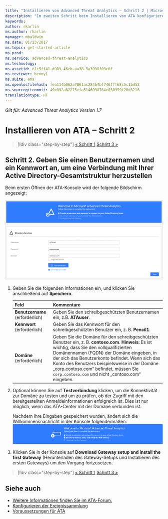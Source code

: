 ```yaml
---
title: "Installieren von Advanced Threat Analytics – Schritt 2 | Microsoft-Dokumentation"
description: "Im zweiten Schritt beim Installieren von ATA konfigurieren Sie die Domänenverbindungseinstellungen auf dem ATA Center-Server."
keywords: 
author: rkarlin
ms.author: rkarlin
manager: mbaldwin
ms.date: 01/23/2017
ms.topic: get-started-article
ms.prod: 
ms.service: advanced-threat-analytics
ms.technology: 
ms.assetid: e1c5ff41-d989-46cb-aa38-5a3938f03c0f
ms.reviewer: bennyl
ms.suite: ems
ms.openlocfilehash: fea114b062a7861ac284b4bf746fff68c5c1bd52
ms.sourcegitcommit: 49e892a82275efa5146998764e850959f20d3216
translationtype: HT
---
```

*Gilt für: Advanced Threat Analytics Version 1.7*



# <a name="install-ata---step-2"></a>Installieren von ATA – Schritt 2

>[!div class="step-by-step"]
[« Schritt 1](install-ata-step1.md)
[Schritt 3 »](install-ata-step3.md)

## <a name="step-2-provide-a-username-and-password-to-connect-to-your-active-directory-forest"></a>Schritt 2. Geben Sie einen Benutzernamen und ein Kennwort an, um eine Verbindung mit Ihrer Active Directory-Gesamtstruktur herzustellen

Beim ersten Öffnen der ATA-Konsole wird der folgende Bildschirm angezeigt:

![ATA welcome stage 1](media/ATA_1.7-welcome-provide-username.png)

1.  Geben Sie die folgenden Informationen ein, und klicken Sie anschließend auf **Speichern**.

    |Feld|Kommentare|
    |---------|------------|
    |**Benutzername** (erforderlich)|Geben Sie den schreibgeschützten Benutzernamen ein, z.B. **ATAuser**.|
    |**Kennwort** (erforderlich)|Geben Sie das Kennwort für den schreibgeschützten Benutzer ein, z. B. **Pencil1**.|
    |**Domäne** (erforderlich)|Geben Sie die Domäne für den schreibgeschützten Benutzer ein, z. B. **contoso.com**. **Hinweis:** Es ist wichtig, dass Sie den vollqualifizierten Domänennamen (FQDN) der Domäne eingeben, in der sich das Benutzerkonto befindet. Wenn sich das Konto des Benutzers beispielsweise in der Domäne „corp.contoso.com“ befindet, müssen Sie `corp.contoso.com` und nicht „contoso.com“ eingeben.|

2. Optional können Sie auf **Testverbindung** klicken, um die Konnektivität zur Domäne zu testen und um zu prüfen, ob der Zugriff mit den bereitgestellten Anmeldeinformationen erfolgreich ist. Dies ist nur möglich, wenn das ATA-Center mit der Domäne verbunden ist.     

    Nachdem Ihre Eingaben gespeichert wurden, ändert sich die Willkommensnachricht in der Konsole folgendermaßen: ![ATA welcome stage 1 finished](media/ATA_1.7-welcome-provide-username-finished.png)

3. Klicken Sie in der Konsole auf **Download Gateway setup and install the first Gateway** (Herunterladen des Gateway-Setups und Installieren des ersten Gateways) um den Vorgang fortzusetzen.


>[!div class="step-by-step"]
[« Schritt 1](install-ata-step1.md)
[Schritt 3 »](install-ata-step3.md)


## <a name="see-also"></a>Siehe auch

- [Weitere Informationen finden Sie im ATA-Forum.](https://social.technet.microsoft.com/Forums/security/home?forum=mata)
- [Konfigurieren der Ereignissammlung](configure-event-collection.md)
- [Voraussetzungen für ATA](/advanced-threat-analytics/plan-design/ata-prerequisites)
